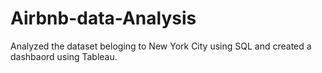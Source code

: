 # Airbnb-data-Analysis
Analyzed the dataset beloging to New York City using SQL and created a dashbaord using Tableau.
